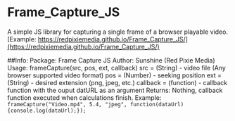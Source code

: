 # Frame_Capture_JS
A simple JS library for capturing a single frame of a browser playable video.
[Example: https://redpixiemedia.github.io/Frame_Capture_JS/](https://redpixiemedia.github.io/Frame_Capture_JS/)

##Info:
Package: Frame Capture JS
Author: Sunshine (Red Pixie Media)
Usage: frameCapture(src, pos, ext, callback)
	src = (String) - video file (Any browser supported video format)
	pos = (Number) - seeking position
	ext = (String) - desired extension (png, jpeg, etc.)
	callback = (function) -  callback function with the ouput datURL as an argument
Returns: Nothing, callback function executed when calculations finish.
Example:
	`frameCapture("Video.mp4", 5.4, "jpeg", function(dataUrl) {console.log(dataUrl);});`

